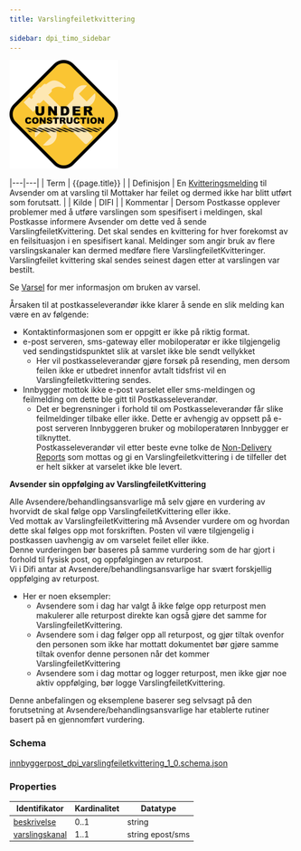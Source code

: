 ```yaml
---
title: Varslingfeiletkvittering

sidebar: dpi_timo_sidebar
---
```


![](/images/dpi/underarbeide.png)

|---|---|
| Term          | {{page.title}} |
| Definisjon    | En [Kvitteringsmelding](dpi_kvitteringer.html) til Avsender om at varsling til Mottaker har feilet og dermed ikke har blitt utført som forutsatt. |
| Kilde         | DIFI |
| Kommentar     | Dersom Postkasse opplever problemer med å utføre varslingen som spesifisert i meldingen, skal Postkasse informere Avsender om dette ved å sende VarslingfeiletKvittering. Det skal sendes en kvittering for hver forekomst av en feilsituasjon i en spesifisert kanal. Meldinger som angir bruk av flere varslingskanaler kan dermed medføre flere VarslingfeiletKvitteringer. Varslingfeilet kvittering skal sendes seinest dagen etter at varslingen var bestilt. 

Se [Varsel](sdp_varsler.html) for mer informasjon om bruken av varsel.

Årsaken til at postkasseleverandør ikke klarer å sende en slik melding
kan være en av følgende:

  - Kontaktinformasjonen som er oppgitt er ikke på riktig format.
  - e-post serveren, sms-gateway eller mobiloperatør er ikke
    tilgjengelig ved sendingstidspunktet slik at varslet ikke ble sendt
    vellykket
      - Her vil postkasseleverandør gjøre forsøk på resending, men
        dersom feilen ikke er utbedret innenfor avtalt tidsfrist vil en
        Varslingfeiletkvittering sendes.
  - Innbygger mottok ikke e-post varselet eller sms-meldingen og
    feilmelding om dette ble gitt til Postkasseleverandør.
      - Det er begrensninger i forhold til om Postkasseleverandør får
        slike feilmeldinger tilbake eller ikke. Dette er avhengig av
        oppsett på e-post serveren Innbyggeren bruker og mobiloperatøren
        Innbygger er tilknyttet.  
        Postkasseleverandør vil etter beste evne tolke de [Non-Delivery
        Reports](http://en.wikipedia.org/wiki/Bounce_message) som mottas
        og gi en Varslingfeiletkvittering i de tilfeller det er helt
        sikker at varselet ikke ble levert.

**Avsender sin oppfølging av VarslingfeiletKvittering**

Alle Avsendere/behandlingsansvarlige må selv gjøre en vurdering av
hvorvidt de skal følge opp VarslingfeiletKvittering eller ikke.  
Ved mottak av VarslingfeiletKvittering må Avsender vurdere om og hvordan
dette skal følges opp mot forskriften. Posten vil være tilgjengelig i
postkassen uavhengig av om varselet feilet eller ikke.  
Denne vurderingen bør baseres på samme vurdering som de har gjort i
forhold til fysisk post, og oppfølgingen av returpost.  
Vi i Difi antar at Avsendere/behandlingsansvarlige har svært forskjellig
oppfølging av returpost.

  - Her er noen eksempler:
      - Avsendere som i dag har valgt å ikke følge opp returpost men
        makulerer alle returpost direkte kan også gjøre det samme for
        VarslingfeiletKvittering.
      - Avsendere som i dag følger opp all returpost, og gjør tiltak
        ovenfor den personen som ikke har mottatt dokumentet bør gjøre
        samme tiltak ovenfor denne personen når det kommer
        VarslingfeiletKvittering
      - Avsendere som i dag mottar og logger returpost, men ikke gjør
        noe aktiv oppfølging, bør logge VarslingfeiletKvittering.

Denne anbefalingen og eksemplene baserer seg selvsagt på den
forutsetning at Avsendere/behandlingsansvarlige har etablerte rutiner
basert på en gjennomført vurdering.

### Schema
[innbyggerpost_dpi_varslingfeiletkvittering_1_0.schema.json](schemas/dpi/innbyggerpost_dpi_varslingfeiletkvittering_1_0.schema.json)


### Properties

| Identifikator | Kardinalitet | Datatype |
| --- | --- | --- |
| [beskrivelse](beskrivelse.html) | 0..1 | string |
| [varslingskanal](varslingskanal.html) | 1..1 | string epost/sms |
